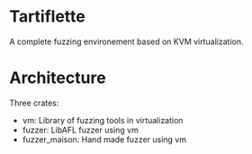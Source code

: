 Tartiflette
===========

A complete fuzzing environement based on KVM virtualization.

# Architecture

Three crates:
- vm: Library of fuzzing tools in virtualization
- fuzzer: LibAFL fuzzer using vm
- fuzzer_maison: Hand made fuzzer using vm
